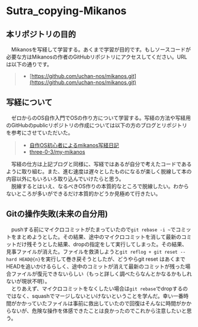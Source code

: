 # Sutra_copying-Mikanos
## 本リポジトリの目的  
　Mikanosを写経して学習する。あくまで学習が目的です。もしソースコードが必要な方はMikanosの作者のGitHubリポジトリにアクセスしてください。URLは以下の通りです。  
> - [https://github.com/uchan-nos/mikanos.git](https://github.com/uchan-nos/mikanos.git)  

## 写経について
　ゼロからのOS自作入門でOSの作り方について学習する。写経の方法や写経用のGitHubのpublicリポジトリの作成については以下の方のブログとリポジトリを参考にさせていただいた。  
> - [自作OS初心者によるmikanos写経日記](https://zenn.dev/three/articles/2e736b8230e58b)  
> - [three-0-3/my-mikanos](https://github.com/three-0-3/my-mikanos)  

　写経の仕方は上記ブログと同様に、写経ではあるが自分で考えたコードであるように取り組む。また、進む速度は遅々としたものになるが楽しく脱線して本の内容以外にもいろいろ取り込んでいけたらと思う。  
　脱線するとはいえ、なるべきOS作りの本質的なところで脱線したい。わからないところが多いができるだけ本質的かどうか見極めて行きたい。

## Gitの操作失敗(未来の自分用)
　pushする前にマイクロコミットがたまっていたので```git rebase -i ~```でコミットをまとめようとした。その結果、途中のマイクロコミットを消して最新のコミットだけ残そうとした結果、dropの指定をして実行してしまった。その結果、見事ファイルが消えた。ファイルを救済しようと```git reflog + git reset --hard HEAD@{n}```を実行して巻き戻そうとしたが、どうやらgit reset はあくまでHEADを追いかけるらしく、途中のコミットが消えて最新のコミットが残った場合ファイルが復元できないらしい（もっと詳しく調べたらなんとかなるかもしれないが現状不明）。  
　とりあえず、マイクロコミットをなくしたい場合は```git rebase```でdropするのではなく、squashでマージしないといけないということを学んだ。幸い一番時間がかかっていたファイルは事前に救出していたので回復はそんなに時間がかからないが、危険な操作を体感できたことは良かったのでこれから注意したいと思う。